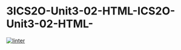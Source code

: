 # 3ICS2O-Unit3-02-HTML-ICS2O-Unit3-02-HTML-
[![linter](https://github.com/<JacobGD1>/<3ICS2O-Unit3-02-HTML-ICS2O-Unit3-02-HTML->/workflows/linter/badge.svg)](https://github.com/marketplace/actions/super-linter)
